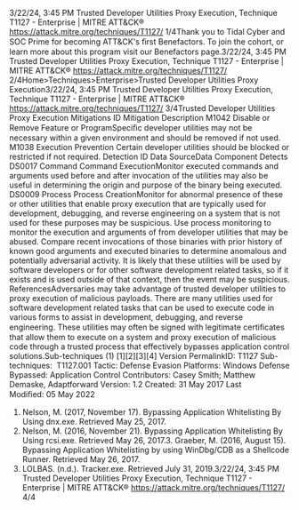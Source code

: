 3/22/24, 3:45 PM Trusted Developer Utilities Proxy Execution, Technique T1127 - Enterprise | MITRE ATT&CK®
https://attack.mitre.org/techniques/T1127/ 1/4Thank you to Tidal Cyber and SOC Prime for becoming ATT&CK's ﬁrst Benefactors. To join the cohort, or learn more about this program visit our
Benefactors page.3/22/24, 3:45 PM Trusted Developer Utilities Proxy Execution, Technique T1127 - Enterprise | MITRE ATT&CK®
https://attack.mitre.org/techniques/T1127/ 2/4Home>Techniques>Enterprise>Trusted Developer Utilities Proxy Execution3/22/24, 3:45 PM Trusted Developer Utilities Proxy Execution, Technique T1127 - Enterprise | MITRE ATT&CK®
https://attack.mitre.org/techniques/T1127/ 3/4Trusted Developer Utilities Proxy Execution
Mitigations
ID Mitigation Description
M1042 Disable or Remove Feature or
ProgramSpeciﬁc developer utilities may not be necessary within a given environment and should
be removed if not used.
M1038 Execution Prevention Certain developer utilities should be blocked or restricted if not required.
Detection
ID Data SourceData Component Detects
DS0017 Command Command
ExecutionMonitor executed commands and arguments used before and after invocation of the utilities
may also be useful in determining the origin and purpose of the binary being executed.
DS0009 Process Process
CreationMonitor for abnormal presence of these or other utilities that enable proxy execution that are
typically used for development, debugging, and reverse engineering on a system that is not
used for these purposes may be suspicious. Use process monitoring to monitor the execution
and arguments of from developer utilities that may be abused. Compare recent invocations of
those binaries with prior history of known good arguments and executed binaries to determine
anomalous and potentially adversarial activity. It is likely that these utilities will be used by
software developers or for other software development related tasks, so if it exists and is used
outside of that context, then the event may be suspicious.
ReferencesAdversaries may take advantage of trusted developer utilities to proxy execution of malicious payloads. There are many utilities used for
software development related tasks that can be used to execute code in various forms to assist in development, debugging, and reverse
engineering. These utilities may often be signed with legitimate certiﬁcates that allow them to execute on a system and proxy
execution of malicious code through a trusted process that effectively bypasses application control solutions.Sub-techniques (1)
[1][2][3][4]
Version PermalinkID: T1127
Sub-techniques:  T1127.001
 
Tactic: Defense Evasion
 
Platforms: Windows
 
Defense Bypassed: Application Control
Contributors: Casey Smith; Matthew Demaske, Adaptforward
Version: 1.2
Created: 31 May 2017
Last Modiﬁed: 05 May 2022
1. Nelson, M. (2017, November 17). Bypassing Application
Whitelisting By Using dnx.exe. Retrieved May 25, 2017.
2. Nelson, M. (2016, November 21). Bypassing Application
Whitelisting By Using rcsi.exe. Retrieved May 26, 2017.3. Graeber, M. (2016, August 15). Bypassing Application
Whitelisting by using WinDbg/CDB as a Shellcode Runner.
Retrieved May 26, 2017.
4. LOLBAS. (n.d.). Tracker.exe. Retrieved July 31, 2019.3/22/24, 3:45 PM Trusted Developer Utilities Proxy Execution, Technique T1127 - Enterprise | MITRE ATT&CK®
https://attack.mitre.org/techniques/T1127/ 4/4